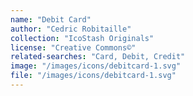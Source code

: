 ```yaml
---
name: "Debit Card"
author: "Cedric Robitaille"
collection: "IcoStash Originals"
license: "Creative Commons©"
related-searches: "Card, Debit, Credit"
image: "/images/icons/debitcard-1.svg"
file: "/images/icons/debitcard-1.svg"
---
```

